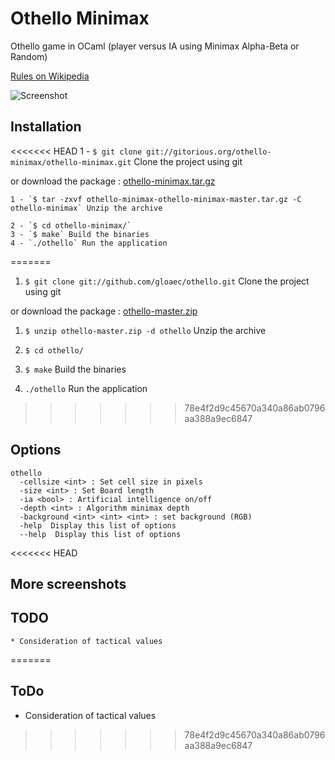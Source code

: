 Othello Minimax
=============

Othello game in OCaml (player versus IA using Minimax Alpha-Beta or Random)

[Rules on Wikipedia](http://en.wikipedia.org/wiki/Reversi)

![Screenshot](https://dl.dropbox.com/u/18506317/images/ocaml_minimax.png)


## Installation

<<<<<<< HEAD
	1 - `$ git clone git://gitorious.org/othello-minimax/othello-minimax.git` Clone the project using git

or download the package : [othello-minimax.tar.gz](https://gitorious.org/othello-minimax/othello-minimax/archive-tarball/master)

	1 - `$ tar -zxvf othello-minimax-othello-minimax-master.tar.gz -C othello-minimax` Unzip the archive
	
	2 - `$ cd othello-minimax/` 
	3 - `$ make` Build the binaries
	4 - `./othello` Run the application
=======
1. `$ git clone git://github.com/gloaec/othello.git` Clone the project using git

or download the package : [othello-master.zip](https://github.com/gloaec/othello/archive/master.zip)

1. `$ unzip othello-master.zip -d othello` Unzip the archive
	
2. `$ cd othello/` 
3. `$ make` Build the binaries
4. `./othello` Run the application
>>>>>>> 78e4f2d9c45670a340a86ab0796aa388a9ec6847
	
## Options

	othello
  	  -cellsize <int> : Set cell size in pixels
  	  -size <int> : Set Board length
  	  -ia <bool> : Artificial intelligence on/off
  	  -depth <int> : Algorithm minimax depth
  	  -background <int> <int> <int> : set background (RGB)
  	  -help  Display this list of options
  	  --help  Display this list of options

<<<<<<< HEAD
## More screenshots 


## TODO

	* Consideration of tactical values
=======

## ToDo

- Consideration of tactical values
>>>>>>> 78e4f2d9c45670a340a86ab0796aa388a9ec6847
